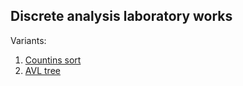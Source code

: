 ## Discrete analysis laboratory works
Variants:
1. [Countins sort](/tasks/task_01.png)
2. [AVL tree](/tasks/task_02.png)
